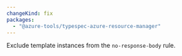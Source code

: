 ```yaml
---
changeKind: fix
packages:
  - "@azure-tools/typespec-azure-resource-manager"
---
```


Exclude template instances from the `no-response-body` rule.
